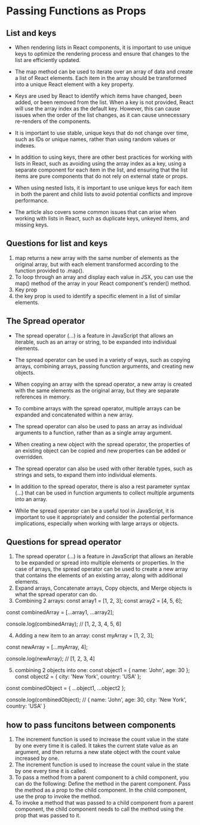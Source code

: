 # Passing Functions as Props

## List and keys

* When rendering lists in React components, it is important to use unique keys to optimize the rendering process and ensure that changes to the list are efficiently updated.

* The map method can be used to iterate over an array of data and create a list of React elements. Each item in the array should be transformed into a unique React element with a key property.

* Keys are used by React to identify which items have changed, been added, or been removed from the list. When a key is not provided, React will use the array index as the default key. However, this can cause issues when the order of the list changes, as it can cause unnecessary re-renders of the components.

* It is important to use stable, unique keys that do not change over time, such as IDs or unique names, rather than using random values or indexes.

* In addition to using keys, there are other best practices for working with lists in React, such as avoiding using the array index as a key, using a separate component for each item in the list, and ensuring that the list items are pure components that do not rely on external state or props.

* When using nested lists, it is important to use unique keys for each item in both the parent and child lists to avoid potential conflicts and improve performance.

* The article also covers some common issues that can arise when working with lists in React, such as duplicate keys, unkeyed items, and missing keys.

## Questions for list and keys

1. map returns a new array with the same number of elements as the original array, but with each element transformed according to the function provided to .map().
2. To loop through an array and display each value in JSX, you can use the map() method of the array in your React component's render() method.
3. Key prop
4. the key prop is used to identify a specific element in a list of similar elements.


## The Spread operator

* The spread operator (…) is a feature in JavaScript that allows an iterable, such as an array or string, to be expanded into individual elements.

* The spread operator can be used in a variety of ways, such as copying arrays, combining arrays, passing function arguments, and creating new objects.

* When copying an array with the spread operator, a new array is created with the same elements as the original array, but they are separate references in memory.

* To combine arrays with the spread operator, multiple arrays can be expanded and concatenated within a new array.

* The spread operator can also be used to pass an array as individual arguments to a function, rather than as a single array argument.

* When creating a new object with the spread operator, the properties of an existing object can be copied and new properties can be added or overridden.

* The spread operator can also be used with other iterable types, such as strings and sets, to expand them into individual elements.

* In addition to the spread operator, there is also a rest parameter syntax (…) that can be used in function arguments to collect multiple arguments into an array.

* While the spread operator can be a useful tool in JavaScript, it is important to use it appropriately and consider the potential performance implications, especially when working with large arrays or objects.

## Questions for spread operator

1. The spread operator (...) is a feature in JavaScript that allows an iterable to be expanded or spread into multiple elements or properties. In the case of arrays, the spread operator can be used to create a new array that contains the elements of an existing array, along with additional elements.
2. Expand arrays, Concatenate arrays, Copy objects, and Merge objects is what the spread operator can do. 
3. Combining 2 arrays: 
const array1 = [1, 2, 3];
const array2 = [4, 5, 6];

const combinedArray = [...array1, ...array2];

console.log(combinedArray); // [1, 2, 3, 4, 5, 6]

4. Adding a new item to an array:
const myArray = [1, 2, 3];

const newArray = [...myArray, 4];

console.log(newArray); // [1, 2, 3, 4]

5. combining 2 objects into one:
const object1 = { name: 'John', age: 30 };
const object2 = { city: 'New York', country: 'USA' };

const combinedObject = { ...object1, ...object2 };

console.log(combinedObject); // { name: 'John', age: 30, city: 'New York', country: 'USA' }

## how to pass funcitons between components

1. The increment function is used to increase the count value in the state by one every time it is called. It takes the current state value as an argument, and then returns a new state object with the count value increased by one.
2. The increment function is used to increase the count value in the state by one every time it is called. 
3. To pass a method from a parent component to a child component, you can do the following:
Define the method in the parent component.
Pass the method as a prop to the child component.
In the child component, use the prop to invoke the method.
4. To invoke a method that was passed to a child component from a parent component, the child component needs to call the method using the prop that was passed to it.
